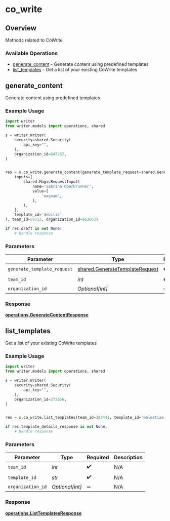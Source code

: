 # co_write

## Overview

Methods related to CoWrite

### Available Operations

* [generate_content](#generate_content) - Generate content using predefined templates
* [list_templates](#list_templates) - Get a list of your existing CoWrite templates

## generate_content

Generate content using predefined templates

### Example Usage

```python
import writer
from writer.models import operations, shared

s = writer.Writer(
    security=shared.Security(
        api_key="",
    ),
    organization_id=847252,
)


res = s.co_write.generate_content(generate_template_request=shared.GenerateTemplateRequest(
    inputs=[
        shared.MagicRequestInput(
            name='Sabrina Oberbrunner',
            value=[
                'magnam',
            ],
        ),
    ],
    template_id='debitis',
), team_id=56713, organization_id=963663)

if res.draft is not None:
    # handle response
```

### Parameters

| Parameter                                                                        | Type                                                                             | Required                                                                         | Description                                                                      |
| -------------------------------------------------------------------------------- | -------------------------------------------------------------------------------- | -------------------------------------------------------------------------------- | -------------------------------------------------------------------------------- |
| `generate_template_request`                                                      | [shared.GenerateTemplateRequest](../../models/shared/generatetemplaterequest.md) | :heavy_check_mark:                                                               | N/A                                                                              |
| `team_id`                                                                        | *int*                                                                            | :heavy_check_mark:                                                               | N/A                                                                              |
| `organization_id`                                                                | *Optional[int]*                                                                  | :heavy_minus_sign:                                                               | N/A                                                                              |


### Response

**[operations.GenerateContentResponse](../../models/operations/generatecontentresponse.md)**


## list_templates

Get a list of your existing CoWrite templates

### Example Usage

```python
import writer
from writer.models import operations, shared

s = writer.Writer(
    security=shared.Security(
        api_key="",
    ),
    organization_id=272656,
)


res = s.co_write.list_templates(team_id=383441, template_id='molestiae', organization_id=791725)

if res.template_details_response is not None:
    # handle response
```

### Parameters

| Parameter          | Type               | Required           | Description        |
| ------------------ | ------------------ | ------------------ | ------------------ |
| `team_id`          | *int*              | :heavy_check_mark: | N/A                |
| `template_id`      | *str*              | :heavy_check_mark: | N/A                |
| `organization_id`  | *Optional[int]*    | :heavy_minus_sign: | N/A                |


### Response

**[operations.ListTemplatesResponse](../../models/operations/listtemplatesresponse.md)**

